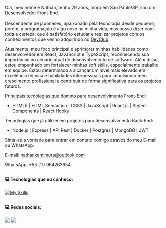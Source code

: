 Olá, meu nome é Nathan, tenho 29 anos, moro em São Paulo/SP, sou um Desenvolvedor Front-End.
<br>
<br>
Descendente de japoneses, apaixonado pela tecnologia desde pequeno, porém, a programação é algo novo na minha vida, mas posso dizer com toda a certeza, que é satisfatório estudar e realizar projetos com os conhecimentos que venho adquirindo no <a href="https://rodolfomori.com.br/devclub" target="_blank">DevClub</a>.

Atualmente, meu foco principal é aprimorar minhas habilidades como desenvolvedor em React, JavaScript e TypeScript, reconhecendo sua importância no cenário atual de desenvolvimento de software. Além disso, estou empenhado em fortalecer minhas soft skills, especialmente trabalho em equipe. Estou determinado a alcançar um nível mais elevado em excelência técnica e habilidades interpessoais para impulsionar meu crescimento profissional e contribuir de forma significativa para os projetos futuros.

Principais tecnologias que domino para desenvolvimento Front-End:

<ul><li>HTML5 | HTML Semântico | CSS3 | JavaScript | React.js | Styled-Components | React Hooks</li></ul>

Tecnologias que já utilizei em projetos para desenvolvimento Back-End:

<ul><li>Node.js | Express | API Rest | Docker | Postgres | MongoDB | JWT</li></ul>

Sinta-se a vontade para entrar em contato comigo através do meu E-mail ou WhatsApp.

E-mail: nathankamimura@outlook.com

WhatsApp: +55 (11) 964263954

##

#### 💻 Tecnologias que eu conheço:
[![My Skills](https://skillicons.dev/icons?i=html,css,js,nodejs,react)](https://skillicons.dev)

##

#### 💻 Redes sociais:
<a href="https://instagram.com/kamimurathan" target="_blank"><img src="https://img.icons8.com/ios/40/FFFFFF/instagram-new--v1.png" target="_blank"></a>
<a href="https://www.linkedin.com/in/nathan-kamimura/" target="_blank"><img src="https://img.icons8.com/ios-filled/40/FFFFFF/linkedin-circled--v1.png" target="_blank"></a>

##
